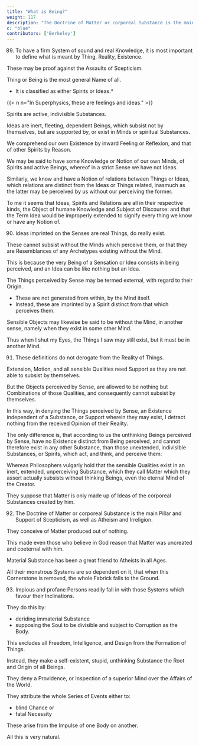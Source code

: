 ```yaml
---
title: "What is Being?"
weight: 117
description: "The Doctrine of Matter or corporeal Substance is the main Pillar and Support of Scepticism."
c: "blue"
contributors: ['Berkeley']
---
```



89. To have a firm System of sound and real Knowledge, it is most important to define what is meant by Thing, Reality, Existence.

These may be proof against the Assaults of Scepticism.
 
 <!-- For in vain shall we dispute concerning the real Existence of Things, or pretend to any Knowledge thereof, so long as we have not fixed the meaning of those Words. -->

Thing or Being is the most general Name of all. 
- It is classified as either Spirits or Ideas.*

{{< n n="In Superphysics, these are feelings and ideas." >}}

<!-- comprehends under it two Kinds intirely distinct and heterogeneous, and which have nothing common but the Name, to wit, Spirits and Ideas.  -->

Spirits are active, indivisible Substances.

Ideas are inert, fleeting, dependent Beings, which subsist not by themselves, but are supported by, or exist in Minds or spiritual Substances.

We comprehend our own Existence by inward Feeling or Reflexion, and that of other Spirits by Reason.

We may be said to have some Knowledge or Notion of our own Minds, of Spirits and active Beings, whereof in a strict Sense we have not Ideas. 

Similarly, we know and have a Notion of relations between Things or Ideas, which relations are distinct from the Ideas or Things related, inasmuch as the latter may be perceived by us without our perceiving the former. 

To me it seems that Ideas, Spirits and Relations are all in their respective kinds, the Object of humane Knowledge and Subject of Discourse: and that the Term Idea would be improperly extended to signify every thing we know or have any Notion of.


90. Ideas imprinted on the Senses are real Things, do really exist.

These cannot subsist without the Minds which perceive them, or that they are Resemblances of any Archetypes existing without the Mind.

This is because the very Being of a Sensation or Idea consists in being perceived, and an Idea can be like nothing but an Idea.

The Things perceived by Sense may be termed external, with regard to their Origin.
- These are not generated from within, by the Mind itself.
- Instead, these are imprinted by a Spirit distinct from that which perceives them. 

Sensible Objects may likewise be said to be without the Mind, in another sense, namely when they exist in some other Mind. 

Thus when I shut my Eyes, the Things I saw may still exist, but it must be in another Mind.


91. These definitions do not derogate from the Reality of Things.

Extension, Motion, and all sensible Qualities need Support as they are not able to subsist by themselves.

But the Objects perceived by Sense, are allowed to be nothing but Combinations of those Qualities, and consequently cannot subsist by themselves. 

In this way, in denying the Things perceived by Sense, an Existence independent of a Substance, or Support wherein they may exist, I detract nothing from the received Opinion of their Reality. 

The only difference is, that according to us the unthinking Beings perceived by Sense, have no Existence distinct from Being perceived, and cannot therefore exist in any other Substance, than those unextended, indivisible Substances, or Spirits, which act, and think, and perceive them: 

Whereas Philosophers vulgarly hold that the sensible Qualities exist in an inert, extended, unperceiving Substance, which they call Matter which they assert actually subsists without thinking Beings, even the eternal Mind of the Creator.

They suppose that Matter is only made up of Ideas of the corporeal Substances created by him.

<!-- : If indeed they allow them to be at all created. -->


92. The Doctrine of Matter or corporeal Substance is the main Pillar and Support of Scepticism, as well as Atheism and Irreligion.

They conceive of Matter produced out of nothing. 

This made even those who believe in God reason that Matter was uncreated and coeternal with him.

 <!-- that the most celebrated among the ancient Philosophers, even of these who maintained the Being of a God, have thought  -->

Material Substance has been a great friend to Atheists in all Ages.

All their monstrous Systems are so dependent on it, that when this Cornerstone is removed, the whole Fabrick falls to the Ground.

 <!-- insomuch that it is no longer worth while, to bestow a particular Consideration on the Absurdities of every wretched Sect of Atheists. -->


93. Impious and profane Persons readily fall in with those Systems which favour their Inclinations.

They do this by:
- deriding immaterial Substance
- supposing the Soul to be divisible and subject to Corruption as the Body.

This excludes all Freedom, Intelligence, and Design from the Formation of Things.

Instead, they make a self-existent, stupid, unthinking Substance the Root and Origin of all Beings. 

They deny a Providence, or Inspection of a superior Mind over the Affairs of the World.

They attribute the whole Series of Events either to:
- blind Chance or
- fatal Necessity

These arise from the Impulse of one Body on another.

All this is very natural.

<!-- On the other hand, when Men of better Principles observe the Enemies of Religion lay so great a Stress on unthinking Matter, and all of them use so much Industry and Artifice to reduce every thing to it; methinks they should rejoice to see them deprived of their grand Support, and driven from that only Fortress, without which your Epicureans, Hobbists, and the like, have not even the Shadow of a Pretence, but become the most cheap and easy Triumph in the World. -->